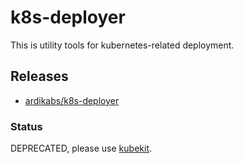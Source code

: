 # k8s-deployer

This is utility tools for kubernetes-related deployment.

## Releases

* [ardikabs/k8s-deployer](https://hub.docker.com/r/ardikabs/k8s-deployer)

### Status

DEPRECATED, please use [kubekit](../kubekit).
